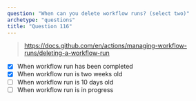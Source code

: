 ```yaml
---
question: "When can you delete workflow runs? (select two)"
archetype: "questions"
title: "Question 116"
---
```


> https://docs.github.com/en/actions/managing-workflow-runs/deleting-a-workflow-run
- [x] When workflow run has been completed
- [x] When workflow run is two weeks old
- [ ] When workflow run is 10 days old
- [ ] When workflow run is in progress
